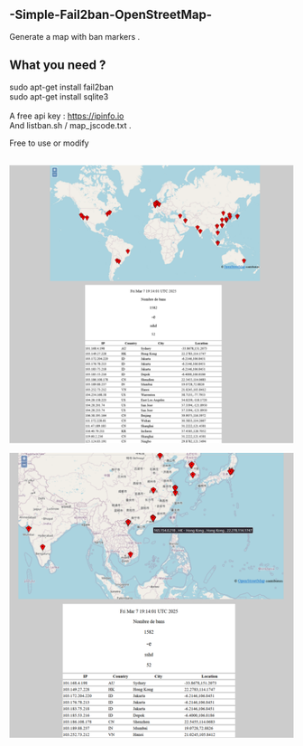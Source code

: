 ## -Simple-Fail2ban-OpenStreetMap-
Generate a map with ban markers .


## What you need ?
sudo apt-get install fail2ban<br/>
sudo apt-get install sqlite3<br/><br/>
A free api key : https://ipinfo.io<br/>
And listban.sh / map_jscode.txt .<br/>

Free to use or modify<br/><br/>

![1](Screenshot_1.png)

![1](Screenshot_2.png)